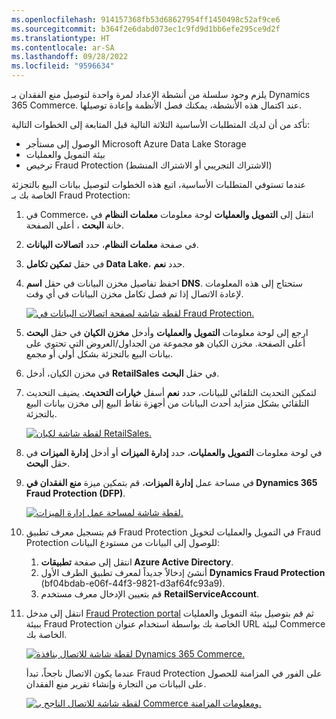 ```yaml
---
ms.openlocfilehash: 914157368fb53d68627954ff1450498c52af9ce6
ms.sourcegitcommit: b364f2e6dabd073ec1c9fd9d1bb6efe295ce9d2f
ms.translationtype: HT
ms.contentlocale: ar-SA
ms.lasthandoff: 09/28/2022
ms.locfileid: "9596634"
---
```

يلزم وجود سلسلة من أنشطة الإعداد لمرة واحدة لتوصيل منع الفقدان بـ Dynamics 365 Commerce. عند اكتمال هذه الأنشطة، يمكنك فصل الأنظمة وإعادة توصيلها. 

تأكد من أن لديك المتطلبات الأساسية الثلاثة التالية قبل المتابعة إلى الخطوات التالية:
 
- الوصول إلى مستأجر Microsoft Azure Data Lake Storage
- بيئة التمويل والعمليات 
- ترخيص Fraud Protection (الاشتراك التجريبي أو الاشتراك المنشط)

عندما تستوفي المتطلبات الأساسية، اتبع هذه الخطوات لتوصيل بيانات البيع بالتجزئة الخاصة بك بـ Fraud Protection:

1.  في Commerce، انتقل إلى **التمويل والعمليات** لوحة معلومات **معلمات النظام** في خانة **البحث** ، أعلى الصفحة.
2.  في صفحة **معلمات النظام**، حدد **اتصالات البيانات**. 
3.  في حقل **تمكين تكامل Data Lake**، حدد **نعم**. 
4.  احفظ تفاصيل مخزن البيانات في حقل **اسم DNS**. ستحتاج إلى هذه المعلومات لإعادة الاتصال إذا تم فصل تكامل مخزن البيانات في أي وقت.

    [ ![لقطة شاشة لصفحة اتصالات البيانات في Fraud Protection.](../media/data-lake-ss.png) ](../media/data-lake-ss.png#lightbox) 

5.  ارجع إلى لوحة معلومات **التمويل والعمليات** وأدخل **مخزن الكيان** في حقل **البحث** أعلى الصفحة. مخزن الكيان هو مجموعة من الجداول/العروض التي تحتوي على بيانات البيع بالتجزئة بشكل أولي أو مجمع.
6.  في مخزن الكيان، أدخل **RetailSales** في حقل **البحث**. 
7.  لتمكين التحديث التلقائي للبيانات، حدد **نعم** أسفل **خيارات التحديث**. يضيف التحديث التلقائي بشكل متزايد أحدث البيانات من أجهزة نقاط البيع إلى مخزن بيانات البيع بالتجزئة.

    [ ![لقطة شاشة لكيان RetailSales.](../media/retailsales-entity-ss.png) ](../media/retailsales-entity-ss.png#lightbox) 

8.  في لوحة معلومات **التمويل والعمليات**، حدد **إدارة الميزات** أو أدخل **إدارة الميزات** في حقل **البحث**.
9.  في مساحة عمل **إدارة الميزات**، قم بتمكين ميزة **منع الفقدان في Dynamics 365 Fraud Protection (DFP)**.

    [ ![لقطة شاشة لمساحة عمل إدارة الميزات.](../media/feature-management-ss.png) ](../media/feature-management-ss.png#lightbox) 

10. قم بتسجيل معرف تطبيق Fraud Protection في التمويل والعمليات لتخويل Fraud Protection للوصول إلى البيانات من مستودع البيانات: 
    1. انتقل إلى صفحة **تطبيقات Azure Active Directory**.
    1.  أنشئ إدخالاً جديداً لمعرف تطبيق الطرف الأول **Dynamics Fraud Protection** (bf04bdab-e06f-44f3-9821-d3af64fc93a9).
    1.  قم بتعيين الإدخال معرف مستخدم **RetailServiceAccount**. 
11. انتقل إلى مدخل [Fraud Protection portal](https://dfp.microsoft.com/?azure-portal=true) ثم قم بتوصيل بيئة التمويل والعمليات ببيئة Fraud Protection الخاصة بك بواسطة استخدام عنوان URL لبيئة Commerce الخاصة بك. 

    [ ![لقطة شاشة للاتصال بنافذة Dynamics 365 Commerce.](../media/connect-commerce-ss.png) ](../media/connect-commerce-ss.png#lightbox)  

    عندما يكون الاتصال ناجحاً، تبدأ Fraud Protection على الفور في المزامنة للحصول على البيانات من التجارة وإنشاء تقرير منع الفقدان.

    [ ![لقطة شاشة للاتصال الناجح بـ Commerce ومعلومات المزامنة.](../media/sync-commerce-ss.png) ](../media/sync-commerce-ss.png#lightbox) 
